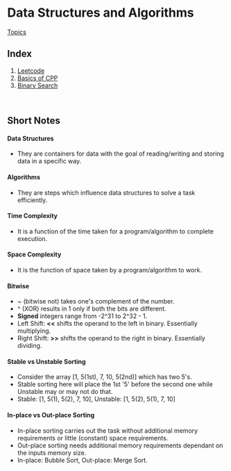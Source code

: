 # Data Structures and Algorithms
[Topics](https://abhibafna.notion.site/Data-Structures-and-Algorithms-867e77cd5c61409a8af06d01488fbe0b)


## Index
1. [Leetcode](https://github.com/AbhigyanBafna/brain2/tree/main/DSA/Leetcode)
2. [Basics of CPP](https://github.com/AbhigyanBafna/brain2/tree/main/DSA/Basics)
3. [Binary Search](https://github.com/AbhigyanBafna/brain2/tree/main/DSA/1_binarySearch.cpp)

<br>

## Short Notes

#### Data Structures 
- They are containers for data with the goal of reading/writing and storing data in a specific way.

#### Algorithms
- They are steps which influence data structures to solve a task efficiently.

#### Time Complexity
- It is a function of the time taken for a program/algorithm to complete execution.

#### Space Complexity
- It is the function of space taken by a program/algorithm to work.

#### Bitwise
- ~ (bitwise not) takes one's complement of the number.
- ^ (XOR) results in 1 only if both the bits are different.
- <b>Signed</b> integers range from -2^31 to 2^32 - 1.
- Left Shift: <b>\<\<</b> shifts the operand to the left in binary. Essentially multiplying.
- Right Shift: <b>\>\></b> shifts the operand to the right in binary. Essentially dividing.

#### Stable vs Unstable Sorting
- Consider the array [1, 5(1st), 7, 10, 5(2nd)] which has two 5's.
- Stable sorting here will place the 1st '5' before the second one while Unstable may or may not do that.
- Stable: [1, 5(1), 5(2), 7, 10], Unstable: [1, 5(2), 5(1), 7, 10]

#### In-place vs Out-place Sorting
- In-place sorting carries out the task without additional memory requirements or little (constant) space requirements.
- Out-place sorting needs additional memory requirements dependant on the inputs memory size.
- In-place: Bubble Sort, Out-place: Merge Sort.